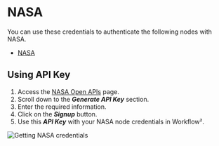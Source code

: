 # NASA

You can use these credentials to authenticate the following nodes with NASA.
- [NASA](/workflow/integrations/nodes/n8n-nodes-base.nasa/)

## Using API Key

1. Access the [NASA Open APIs](https://api.nasa.gov/) page.
2. Scroll down to the ***Generate API Key*** section.
3. Enter the required information.
3. Click on the ***Signup*** button.
4. Use this ***API Key*** with your NASA node credentials in Workflow².

![Getting NASA credentials](/_images/integrations/credentials/nasa/using-api.gif)

